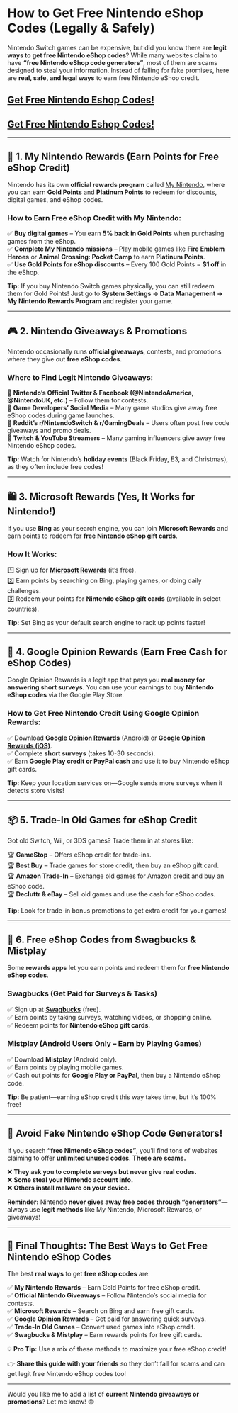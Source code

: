 # **How to Get Free Nintendo eShop Codes (Legally & Safely)**  

Nintendo Switch games can be expensive, but did you know there are **legit ways to get free Nintendo eShop codes**? While many websites claim to have **“free Nintendo eShop code generators”**, most of them are scams designed to steal your information. Instead of falling for fake promises, here are **real, safe, and legal ways** to earn free Nintendo eShop credit.  
## [Get Free Nintendo Eshop Codes!](https://codesloot.com/)
## [Get Free Nintendo Eshop Codes!](https://codesloot.com/)
---

## **🎁 1. My Nintendo Rewards (Earn Points for Free eShop Credit)**  

Nintendo has its own **official rewards program** called [My Nintendo](https://my.nintendo.com/), where you can earn **Gold Points** and **Platinum Points** to redeem for discounts, digital games, and eShop codes.  

### **How to Earn Free eShop Credit with My Nintendo:**  
✅ **Buy digital games** – You earn **5% back in Gold Points** when purchasing games from the eShop.  
✅ **Complete My Nintendo missions** – Play mobile games like **Fire Emblem Heroes** or **Animal Crossing: Pocket Camp** to earn **Platinum Points**.  
✅ **Use Gold Points for eShop discounts** – Every 100 Gold Points = **$1 off** in the eShop.  

**Tip:** If you buy Nintendo Switch games physically, you can still redeem them for Gold Points! Just go to **System Settings → Data Management → My Nintendo Rewards Program** and register your game.  

---

## **🎮 2. Nintendo Giveaways & Promotions**  

Nintendo occasionally runs **official giveaways**, contests, and promotions where they give out **free eShop codes**.  

### **Where to Find Legit Nintendo Giveaways:**  
🎯 **Nintendo’s Official Twitter & Facebook (@NintendoAmerica, @NintendoUK, etc.)** – Follow them for contests.  
🎯 **Game Developers’ Social Media** – Many game studios give away free eShop codes during game launches.  
🎯 **Reddit’s r/NintendoSwitch & r/GamingDeals** – Users often post free code giveaways and promo deals.  
🎯 **Twitch & YouTube Streamers** – Many gaming influencers give away free Nintendo eShop codes.  

**Tip:** Watch for Nintendo’s **holiday events** (Black Friday, E3, and Christmas), as they often include free codes!  

---

## **🛍️ 3. Microsoft Rewards (Yes, It Works for Nintendo!)**  

If you use **Bing** as your search engine, you can join **Microsoft Rewards** and earn points to redeem for **free Nintendo eShop gift cards**.  

### **How It Works:**  
1️⃣ Sign up for **[Microsoft Rewards](https://rewards.microsoft.com/)** (it’s free).  
2️⃣ Earn points by searching on Bing, playing games, or doing daily challenges.  
3️⃣ Redeem your points for **Nintendo eShop gift cards** (available in select countries).  

**Tip:** Set Bing as your default search engine to rack up points faster!  

---

## **📲 4. Google Opinion Rewards (Earn Free Cash for eShop Codes)**  

Google Opinion Rewards is a legit app that pays you **real money for answering short surveys**. You can use your earnings to buy **Nintendo eShop codes** via the Google Play Store.  

### **How to Get Free Nintendo Credit Using Google Opinion Rewards:**  
✅ Download **[Google Opinion Rewards](https://play.google.com/store/apps/details?id=com.google.android.apps.paidtasks)** (Android) or **[Google Opinion Rewards (iOS)](https://apps.apple.com/us/app/google-opinion-rewards/id1227019728)**.  
✅ Complete **short surveys** (takes 10-30 seconds).  
✅ Earn **Google Play credit or PayPal cash** and use it to buy Nintendo eShop gift cards.  

**Tip:** Keep your location services on—Google sends more surveys when it detects store visits!  

---

## **📦 5. Trade-In Old Games for eShop Credit**  

Got old Switch, Wii, or 3DS games? Trade them in at stores like:  

🏆 **GameStop** – Offers eShop credit for trade-ins.  
🏆 **Best Buy** – Trade games for store credit, then buy an eShop gift card.  
🏆 **Amazon Trade-In** – Exchange old games for Amazon credit and buy an eShop code.  
🏆 **Decluttr & eBay** – Sell old games and use the cash for eShop codes.  

**Tip:** Look for trade-in bonus promotions to get extra credit for your games!  

---

## **📢 6. Free eShop Codes from Swagbucks & Mistplay**  

Some **rewards apps** let you earn points and redeem them for **free Nintendo eShop codes**.  

### **Swagbucks (Get Paid for Surveys & Tasks)**  
✅ Sign up at **[Swagbucks](https://www.swagbucks.com/)** (free).  
✅ Earn points by taking surveys, watching videos, or shopping online.  
✅ Redeem points for **Nintendo eShop gift cards**.  

### **Mistplay (Android Users Only – Earn by Playing Games)**  
✅ Download **Mistplay** (Android only).  
✅ Earn points by playing mobile games.  
✅ Cash out points for **Google Play or PayPal**, then buy a Nintendo eShop code.  

**Tip:** Be patient—earning eShop credit this way takes time, but it’s 100% free!  

---

## **🚨 Avoid Fake Nintendo eShop Code Generators!**  

If you search **“free Nintendo eShop codes”**, you’ll find tons of websites claiming to offer **unlimited unused codes**. **These are scams.**  

❌ **They ask you to complete surveys but never give real codes.**  
❌ **Some steal your Nintendo account info.**  
❌ **Others install malware on your device.**  

**Reminder:** Nintendo **never gives away free codes through “generators”**—always use **legit methods** like My Nintendo, Microsoft Rewards, or giveaways!  

---

## **🎯 Final Thoughts: The Best Ways to Get Free Nintendo eShop Codes**  

The best **real ways** to get **free eShop codes** are:  

✅ **My Nintendo Rewards** – Earn Gold Points for free eShop credit.  
✅ **Official Nintendo Giveaways** – Follow Nintendo’s social media for contests.  
✅ **Microsoft Rewards** – Search on Bing and earn free gift cards.  
✅ **Google Opinion Rewards** – Get paid for answering quick surveys.  
✅ **Trade-In Old Games** – Convert used games into eShop credit.  
✅ **Swagbucks & Mistplay** – Earn rewards points for free gift cards.  

💡 **Pro Tip:** Use a mix of these methods to maximize your free eShop credit!  

👉 **Share this guide with your friends** so they don’t fall for scams and can get legit free Nintendo eShop codes too!  

---

Would you like me to add a list of **current Nintendo giveaways or promotions**? Let me know! 😊
